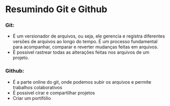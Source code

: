 # Resumindo Git e Github

### Git:
- É um versionador de arquivos, ou seja, ele gerencia e registra diferentes versões de arquivos ao longo do tempo. É um processo fundamental para acompanhar, comparar e reverter mudanças feitas em arquivos.
- É possível rastrear todas as alterações feitas nos arquivos de um projeto.

### Github:
- É a parte online do git, onde podemos subir os arquivos e permite trabalhos colaborativos
- É possivel cirar e compartilhar projetos
- Criar um portifólio
